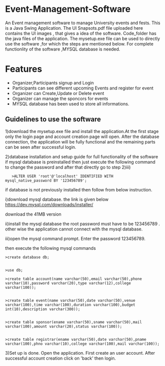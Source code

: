 # Event-Management-Software
An Event management software to manage University events and fests. This is a Java Swing Application. 
The UI Snapsots.pdf file uploaded here contains the UI images  , that gives a idea of the software. Code_folder has the java files of the application.
The mysetup.exe file can be used to directly use the software ,for which the steps are mentioned below. For complete functionlity of the software ,MYSQL database is needed.
# Features
 - Organizer,Participants signup and Login
 - Participants can see different upcoming Events and register for event
 - Organizer can Create,Update or Delete event
 - Organizer can manage the sponcors for events
 - MYSQL database has been used to store all informations.  

Guidelines to use the software
-------------------------------

1)download the mysetup.exe file and install the application.At the first stage only
 the login page and account creation page will open. After the database connection, the application will be fully functional and the remaining parts can be seen after successful login.

2)database installation and setup guide for full functionality of the software
   if mysql database is preinstalled then just execute the following command to change the password and after that directly go to step 2)iii)
            
       >ALTER USER 'root'@'localhost' IDENTIFIED WITH mysql_native_password BY '123456789';
    
   if database is not previously installed then follow from below instruction.
   
   i)download mysql database. the link is given below
   https://dev.mysql.com/downloads/installer/

   download the 41MB version


   ii)install the mysql database
    the root password must have to be 123456789 . other wise the application cannot connect with the mysql database.


  iii)open the mysql command prompt. Enter the password 123456789.
   
  then execute the following mysql commands
  
    >create database db;

    
    >use db;
    
    >create table account(name varchar(50),email varchar(50),phone varchar(10),password varchar(20),type varchar(12),college varchar(100));

    
    >create table event(name varchar(50),date varchar(50),venue varchar(100),time varchar(100),duration varchar(100),budget int(10),description varchar(300));

    
    >create table sponsor(ename varchar(50),sname varchar(50),mail varchar(100),amount varchar(20),status varchar(100));

    
    >create table registrar(ename varchar(50),date varchar(50),pname varchar(100),phno varchar(10),college varchar(100),mail varchar(100));


3)Set up is done. Open the application. First create an user account. After successful account creation click on 'back' then login.
